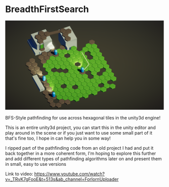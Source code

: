 # BreadthFirstSearch

![Screenshot](https://github.com/ForlornU/Images/blob/d59881eec2702486800f83f02255a723a48e460e/img.png)

BFS-Style pathfinding for use across hexagonal tiles in the unity3d engine!

This is an entire unity3d project, you can start this in the unity editor and play around in the scene 
or if you just want to use some small part of it that's fine too, I hope in can help you in some way!

I ripped part of the pathfinding code from an old project I had and put it back together in a more coherent form, I'm hoping to explore this further and add different types of pathfinding algorithms later on and present them in small, easy to use versions

Link to video:
https://www.youtube.com/watch?v=_TRvK7gFooE&t=513s&ab_channel=ForlornUploader


